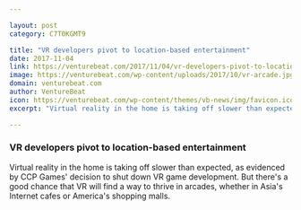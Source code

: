 ```yaml
---

layout: post
category: C7T0KGMT9

title: "VR developers pivot to location-based entertainment"
date: 2017-11-04
link: https://venturebeat.com/2017/11/04/vr-developers-pivot-to-location-based-entertainment/
image: https://venturebeat.com/wp-content/uploads/2017/10/vr-arcade.jpg?fit=780%2C403&strip=all
domain: venturebeat.com
author: VentureBeat
icon: https://venturebeat.com/wp-content/themes/vb-news/img/favicon.ico
excerpt: "Virtual reality in the home is taking off slower than expected, as evidenced by CCP Games' decision to shut down VR game development. But there's a good chance that VR will find a way to thrive in arcades, whether in Asia's Internet cafes or America's shopping malls."

---
```


### VR developers pivot to location-based entertainment

Virtual reality in the home is taking off slower than expected, as evidenced by CCP Games' decision to shut down VR game development. But there's a good chance that VR will find a way to thrive in arcades, whether in Asia's Internet cafes or America's shopping malls.
